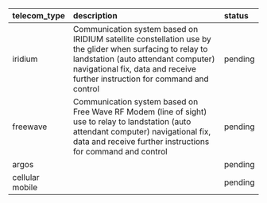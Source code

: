 | telecom_type | description | status |
|:------ |:------- |:------ |
| iridium| Communication system based on IRIDIUM satellite constellation use by the glider when surfacing to relay to landstation (auto attendant computer) navigational fix, data and receive further instruction for command and control | pending |
| freewave | Communication system based on Free Wave RF Modem (line of sight) use to relay to landstation (auto attendant computer) navigational fix, data and receive further instructions for command and control | pending |
| argos | | pending |
| cellular mobile | | pending |
